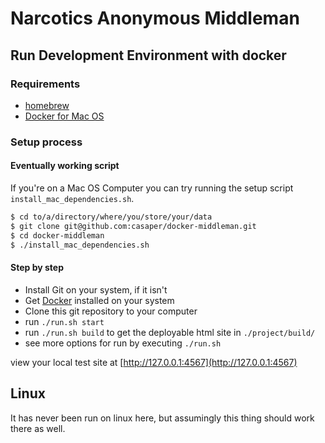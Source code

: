 # Narcotics Anonymous Middleman

## Run Development Environment with docker

### Requirements

- [homebrew](https://brew.sh/)
- [Docker for Mac OS](https://docs.docker.com/docker-for-mac/install/)

### Setup process

#### Eventually working script

If you're on a Mac OS Computer you can try running the setup script `install_mac_dependencies.sh`.

```bash
$ cd to/a/directory/where/you/store/your/data
$ git clone git@github.com:casaper/docker-middleman.git
$ cd docker-middleman
$ ./install_mac_dependencies.sh
```

#### Step by step

- Install Git on your system, if it isn't
- Get [Docker](https://docs.docker.com/) installed on your system
- Clone this git repository to your computer
- run `./run.sh start`
- run `./run.sh build` to get the deployable html site in `./project/build/`
- see more options for run by executing `./run.sh`

view your local test site at [http://127.0.0.1:4567](http://127.0.0.1:4567)

## Linux

It has never been run on linux here, but assumingly this thing should work there as well.

